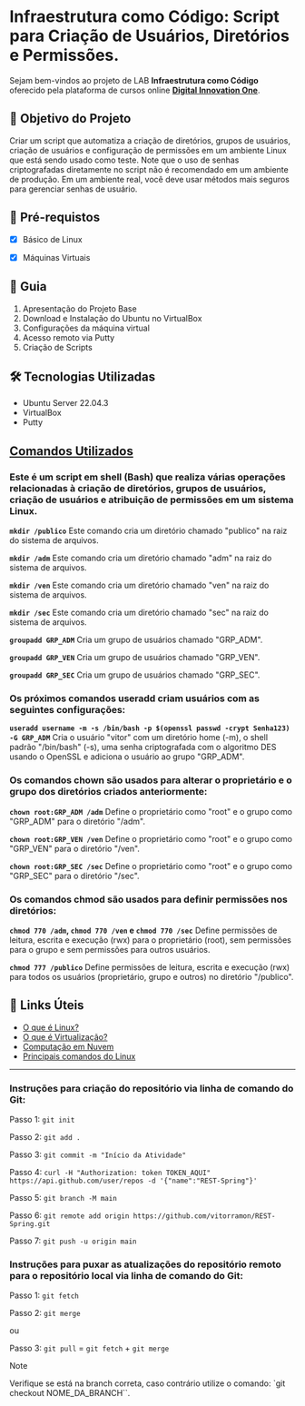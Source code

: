 <h1>Infraestrutura como Código: Script para Criação de Usuários, Diretórios e Permissões. </h1>
<p> Sejam bem-vindos ao projeto de LAB <strong>Infraestrutura como Código</strong> oferecido pela plataforma de cursos online <a href="https://dio.me/"><strong> Digital Innovation One</strong></a>.<br>

<h2>🎯 Objetivo do Projeto</h2>
<p>Criar um script que automatiza a criação de diretórios, grupos de usuários, criação de usuários e configuração de permissões em um ambiente Linux que está sendo usado como teste. Note que o uso de senhas criptografadas diretamente no script não é recomendado em um ambiente de produção. Em um ambiente real, você deve usar métodos mais seguros para gerenciar senhas de usuário.</p>

<h2>
🛑 Pré-requistos
</h2>

- [x] Básico de Linux

- [x] Máquinas Virtuais

<h2> 🚦 Guia </h2>

<ol>
    <li> Apresentação do Projeto Base </li>
    <li> Download e Instalação do Ubuntu no VirtualBox</li>
    <li> Configurações da máquina virtual</em></li>
    <li> Acesso remoto via Putty</li>
    <li> Criação de Scripts </li>
</ol>

<h2>🛠 Tecnologias Utilizadas</h2>

<ul>
    <li>Ubuntu Server 22.04.3</li>
    <li>VirtualBox</li>
    <li>Putty</li>
</ul>


<h2><a href="[https://strn.com.br/artigos/2018/12/11/todas-as-anota%C3%A7%C3%B5es-do-jpa-anota%C3%A7%C3%B5es-de-mapeamento/](https://www.redhat.com/pt-br/topics/virtualization/what-is-virtualization)">
Comandos Utilizados</a></h2>

<h3>Este é um script em shell (Bash) que realiza várias operações relacionadas à criação de diretórios, grupos de usuários, criação de usuários e atribuição de permissões em um sistema Linux.</h3>

<strong>`mkdir /publico`</strong>
Este comando cria um diretório chamado "publico" na raiz do sistema de arquivos.

<strong>`mkdir /adm`</strong>
Este comando cria um diretório chamado "adm" na raiz do sistema de arquivos.

<strong>`mkdir /ven`</strong>
Este comando cria um diretório chamado "ven" na raiz do sistema de arquivos.

<strong>`mkdir /sec`</strong>
Este comando cria um diretório chamado "sec" na raiz do sistema de arquivos.

<strong>`groupadd GRP_ADM`</strong>
Cria um grupo de usuários chamado "GRP_ADM".

<strong>`groupadd GRP_VEN`</strong>
Cria um grupo de usuários chamado "GRP_VEN".

<strong>`groupadd GRP_SEC`</strong>
Cria um grupo de usuários chamado "GRP_SEC".

<h3>Os próximos comandos useradd criam usuários com as seguintes configurações:</h3>

<strong>`useradd username -m -s /bin/bash -p $(openssl passwd -crypt Senha123) -G GRP_ADM`</strong>
Cria o usuário "vitor" com um diretório home (-m), o shell padrão "/bin/bash" (-s), uma senha criptografada com o algoritmo DES usando o OpenSSL e adiciona o usuário ao grupo "GRP_ADM".

<h3>Os comandos chown são usados para alterar o proprietário e o grupo dos diretórios criados anteriormente:</h3>

<strong>`chown root:GRP_ADM /adm`</strong>
Define o proprietário como "root" e o grupo como "GRP_ADM" para o diretório "/adm".

<strong>`chown root:GRP_VEN /ven`</strong>
 Define o proprietário como "root" e o grupo como "GRP_VEN" para o diretório "/ven".

 <strong>`chown root:GRP_SEC /sec`</strong>
 Define o proprietário como "root" e o grupo como "GRP_SEC" para o diretório "/sec".

 <h3>Os comandos chmod são usados para definir permissões nos diretórios:</h3>

<strong>`chmod 770 /adm`, `chmod 770 /ven` e `chmod 770 /sec`</strong>
Define permissões de leitura, escrita e execução (rwx) para o proprietário (root), sem permissões para o grupo e sem permissões para outros usuários.

<strong>`chmod 777 /publico`</strong>
Define permissões de leitura, escrita e execução (rwx) para todos os usuários (proprietário, grupo e outros) no diretório "/publico".


<h2>🔗 Links Úteis</h2>
<ul>
    <li><a href="https://www.redhat.com/pt-br/topics/linux/what-is-linux">O que é Linux?</a></li>
    <li><a href="https://www.redhat.com/pt-br/topics/virtualization/what-is-virtualization">O que é Virtualização?</a></li>
    <li><a href="https://aws.amazon.com/pt/what-is-cloud-computing/">Computação em Nuvem</a></li>
    <li><a href="https://www.linux.ime.usp.br/~albasalo/Apostila/apostila.pdf">Principais comandos do Linux</a></li>
</ul>

------------


### Instruções para criação do repositório via linha de comando do Git:

Passo 1: `git init`

Passo 2: `git add .`

Passo 3: `git commit -m "Início da Atividade"`

Passo 4: `curl -H "Authorization: token TOKEN_AQUI" https://api.github.com/user/repos -d '{"name":"REST-Spring"}'`

Passo 5: `git branch -M main`

Passo 6: `git remote add origin https://github.com/vitorramon/REST-Spring.git`

Passo 7: `git push -u origin main`

### Instruções para puxar as atualizações do repositório remoto para o repositório local via linha de comando do Git:

Passo 1: `git fetch`

Passo 2: `git merge`

ou

Passo 3: `git pull` = `git fetch` + `git merge`  

>[!NOTE]
>
>Verifique se está na branch correta, caso contrário utilize o comando: `git checkout NOME_DA_BRANCH``.
